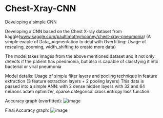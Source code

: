 # Chest-Xray-CNN
Developing a simple CNN 

Developing a CNN based on the Chest X-ray dataset from kaggle(www.kaggle.com/paultimothymooney/chest-xray-pneumonia)
  (A simple exaple of Data_augmentation to deal with Overfitting: Usage of rescaling, zooming, width_shifting to create more data)

The model takes images from the above mentioned dataset and it not only detects if the patient has pneomonia, but also is capable of classfying it into bacterial or viral pneumonia

Model details:
Usage of simple filter layers and pooling technique in feature extraction 
  (3 feature extraction layers + 2 pooling layers)
This data is passed into a simple ANN:
  with 2 dense hidden layers with 32 and 64 neurons
  adam optimizer, sparse categorical cross entropy loss function
 


Accuracy graph (overfitted):
![image](https://user-images.githubusercontent.com/78157559/110809435-e1d7ce80-82aa-11eb-9830-aafa70674b2c.png)

Final Accuracy graph:
![image](https://user-images.githubusercontent.com/78157559/110809615-1186d680-82ab-11eb-8bfd-68626ff1050d.png)
